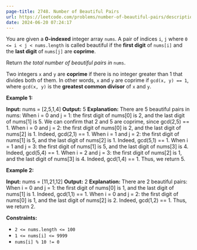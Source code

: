 ```yaml
---
page-title: 2748. Number of Beautiful Pairs
url: https://leetcode.com/problems/number-of-beautiful-pairs/description/?envType=daily-question&envId=2024-06-20
date: 2024-06-20 07:24:17
---
```

You are given a **0-indexed** integer array `nums`. A pair of indices `i`, `j` where `0 <= i < j < nums.length` is called beautiful if the **first digit** of `nums[i]` and the **last digit** of `nums[j]` are **coprime**.

Return *the total number of beautiful pairs in* `nums`.

Two integers `x` and `y` are **coprime** if there is no integer greater than 1 that divides both of them. In other words, `x` and `y` are coprime if `gcd(x, y) == 1`, where `gcd(x, y)` is the **greatest common divisor** of `x` and `y`.

**Example 1:**

**Input:** nums = \[2,5,1,4\]
**Output:** 5
**Explanation:** There are 5 beautiful pairs in nums:
When i = 0 and j = 1: the first digit of nums\[0\] is 2, and the last digit of nums\[1\] is 5. We can confirm that 2 and 5 are coprime, since gcd(2,5) == 1.
When i = 0 and j = 2: the first digit of nums\[0\] is 2, and the last digit of nums\[2\] is 1. Indeed, gcd(2,1) == 1.
When i = 1 and j = 2: the first digit of nums\[1\] is 5, and the last digit of nums\[2\] is 1. Indeed, gcd(5,1) == 1.
When i = 1 and j = 3: the first digit of nums\[1\] is 5, and the last digit of nums\[3\] is 4. Indeed, gcd(5,4) == 1.
When i = 2 and j = 3: the first digit of nums\[2\] is 1, and the last digit of nums\[3\] is 4. Indeed, gcd(1,4) == 1.
Thus, we return 5.

**Example 2:**

**Input:** nums = \[11,21,12\]
**Output:** 2
**Explanation:** There are 2 beautiful pairs:
When i = 0 and j = 1: the first digit of nums\[0\] is 1, and the last digit of nums\[1\] is 1. Indeed, gcd(1,1) == 1.
When i = 0 and j = 2: the first digit of nums\[0\] is 1, and the last digit of nums\[2\] is 2. Indeed, gcd(1,2) == 1.
Thus, we return 2.

**Constraints:**

-   `2 <= nums.length <= 100`
-   `1 <= nums[i] <= 9999`
-   `nums[i] % 10 != 0`
